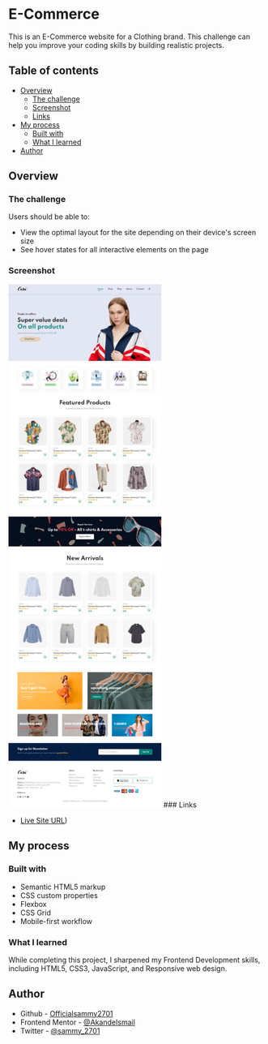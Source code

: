 # E-Commerce

This is an E-Commerce website for a Clothing brand. This challenge can help you improve your coding skills by building realistic projects.

## Table of contents

- [Overview](#overview)
  - [The challenge](#the-challenge)
  - [Screenshot](#screenshot)
  - [Links](#links)
- [My process](#my-process)
  - [Built with](#built-with)
  - [What I learned](#what-i-learned)
- [Author](#author)
  
## Overview

### The challenge

Users should be able to:

- View the optimal layout for the site depending on their device's screen size
- See hover states for all interactive elements on the page

### Screenshot

<img src="images/Screenshot.png" width="60%"> 
### Links

- [Live Site URL](https://github.com/Officialsammy2701/E-Commerce.git))

## My process

### Built with

- Semantic HTML5 markup
- CSS custom properties
- Flexbox
- CSS Grid
- Mobile-first workflow

### What I learned

While completing this project, I sharpened my Frontend Development skills, including HTML5, CSS3, JavaScript, and Responsive web design.

## Author

- Github - [Officialsammy2701](https://github.com/Officialsammy2701)
- Frontend Mentor - [@AkandeIsmail](https://www.frontendmentor.io/profile/AkandeIsmail)
- Twitter - [@sammy_2701](https://www.twitter.com/sammy_2701)
  

